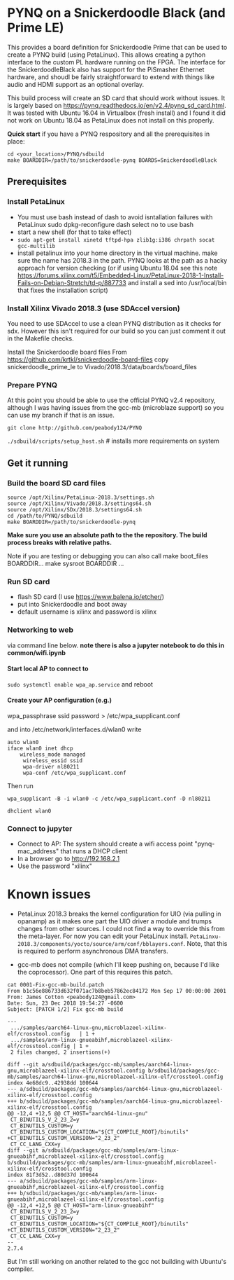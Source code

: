 # PYNQ on a Snickerdoodle Black (and Prime LE)

This provides a board definition for Snickerdoodle Prime that can be used to create a PYNQ build (using PetaLinux). This allows creating a python interface to the custom PL hardware running on the FPGA. The interface for the SnickerdoodleBlack also has support for the PiSmasher Ethernet hardware, and shoudl be fairly straightforward to extend with things like audio and HDMI support as an optional overlay.

This build process will create an SD card that should work without issues. It is largely based on https://pynq.readthedocs.io/en/v2.4/pynq_sd_card.html. It was tested with Ubuntu 16.04 in Virtualbox (fresh install) and I found it did not work on Ubuntu 18.04 as PetaLinux does not install on this properly.

**Quick start** if you have a PYNQ respository and all the prerequisites in place:
```
cd <your_location>/PYNQ/sdbuild
make BOARDDIR=/path/to/snickerdoodle-pynq BOARDS=SnickerdoodleBlack
```

## Prerequisites
### Install PetaLinux

* You must use bash instead of dash to avoid isntallation failures with PetaLinux
    sudo dpkg-reconfigure dash
        select no to use bash
* start a new shell (for that to take effect)
* ```sudo apt-get install xinetd tftpd-hpa zlib1g:i386 chrpath socat gcc-multilib```
* install petalinux into your home directory in the virtual machine. make sure the name has 2018.3 in the path. PYNQ looks at the path as a hacky approach for version checking (or if using Ubuntu 18.04 see this note https://forums.xilinx.com/t5/Embedded-Linux/PetaLinux-2018-1-Install-Fails-on-Debian-Stretch/td-p/887733 and install a sed into /usr/local/bin that fixes the installation script)


### Install Xilinx Vivado 2018.3 (use SDAccel version)

You need to use SDAccel to use a clean PYNQ distribution as it checks for sdx. However this isn't required for our build so you can just comment it out in the Makefile checks.

Install the Snickerdoodle board files
From https://github.com/krtkl/snickerdoodle-board-files
copy snickerdoodle_prime_le to Vivado/2018.3/data/boards/board_files

### Prepare PYNQ

At this point you should be able to use the official PYNQ v2.4 repository, although I was having issues from the gcc-mb (microblaze support) so you can use my branch if that is an issue. 

```git clone http://github.com/peabody124/PYNQ```

```./sdbuild/scripts/setup_host.sh```                                # installs more requirements on system

## Get it running
### Build the board SD card files

    source /opt/Xilinx/PetaLinux-2018.3/settings.sh
    source /opt/Xilinx/Vivado/2018.3/settings64.sh
    source /opt/Xilinx/SDx/2018.3/settings64.sh
    cd /path/to/PYNQ/sdbuild
    make BOARDDIR=/path/to/snickerdoodle-pynq

**Make sure you use an absolute path to the the repository. The build process breaks with relative paths.**

Note if you are testing or debugging you can also call
    make boot_files BOARDDIR...
    make sysroot BOARDDIR ...

### Run SD card
* flash SD card (I use https://www.balena.io/etcher/)
* put into Snickerdoodle and boot away
* default username is xilinx and password is xilinx

### Networking to web
via command line below. **note there is also a jupyter notebook to do this in common/wifi.ipynb**

#### Start local AP to connect to

````sudo systemctl enable wpa_ap.service````
and reboot 

#### Create your AP configuration (e.g.)
wpa_passphrase ssid password > /etc/wpa_supplicant.conf

and into /etc/network/interfaces.d/wlan0 write
```
auto wlan0
iface wlan0 inet dhcp
    wireless_mode managed
     wireless_essid ssid
     wpa-driver nl80211
     wpa-conf /etc/wpa_supplicant.conf
```

Then run

```wpa_supplicant -B -i wlan0 -c /etc/wpa_supplicant.conf -D nl80211```

```dhclient wlan0```

### Connect to jupyter

* Connect to AP: The system should create a wifi access point "pynq-mac_address" that runs a DHCP client
* In a browser go to http://192.168.2.1
* Use the password "xilinx"

# Known issues

* PetaLinux 2018.3 breaks the kernel configuration for UIO (via pulling in opanamp) as it makes one part the UIO driver a module and trumps changes from other sources. I could not find a way to override this from the meta-layer. For now you can edit your PetaLinux install. ```PetaLinxu-2018.3/components/yocto/source/arm/conf/bblayers.conf```. Note, that this is required to perform asynchronous DMA transfers.

* gcc-mb does not compile (which I'll keep pushing on, because I'd like the coprocessor). One part of this requires this patch.
```
cat 0001-Fix-gcc-mb-build.patch 
From b1c56e886733d632f071ac7b8beb57862ec84172 Mon Sep 17 00:00:00 2001
From: James Cotton <peabody124@gmail.com>
Date: Sun, 23 Dec 2018 19:54:27 -0600
Subject: [PATCH 1/2] Fix gcc-mb build

---
 .../samples/aarch64-linux-gnu,microblazeel-xilinx-elf/crosstool.config   | 1 +
 .../samples/arm-linux-gnueabihf,microblazeel-xilinx-elf/crosstool.config | 1 +
 2 files changed, 2 insertions(+)

diff --git a/sdbuild/packages/gcc-mb/samples/aarch64-linux-gnu,microblazeel-xilinx-elf/crosstool.config b/sdbuild/packages/gcc-mb/samples/aarch64-linux-gnu,microblazeel-xilinx-elf/crosstool.config
index 4e68dc9..42938dd 100644
--- a/sdbuild/packages/gcc-mb/samples/aarch64-linux-gnu,microblazeel-xilinx-elf/crosstool.config
+++ b/sdbuild/packages/gcc-mb/samples/aarch64-linux-gnu,microblazeel-xilinx-elf/crosstool.config
@@ -12,4 +12,5 @@ CT_HOST="aarch64-linux-gnu"
 CT_BINUTILS_V_2_23_2=y
 CT_BINUTILS_CUSTOM=y
 CT_BINUTILS_CUSTOM_LOCATION="${CT_COMPILE_ROOT}/binutils"
+CT_BINUTILS_CUSTOM_VERSION="2_23_2"
 CT_CC_LANG_CXX=y
diff --git a/sdbuild/packages/gcc-mb/samples/arm-linux-gnueabihf,microblazeel-xilinx-elf/crosstool.config b/sdbuild/packages/gcc-mb/samples/arm-linux-gnueabihf,microblazeel-xilinx-elf/crosstool.config
index 81f3d52..d80d37d 100644
--- a/sdbuild/packages/gcc-mb/samples/arm-linux-gnueabihf,microblazeel-xilinx-elf/crosstool.config
+++ b/sdbuild/packages/gcc-mb/samples/arm-linux-gnueabihf,microblazeel-xilinx-elf/crosstool.config
@@ -12,4 +12,5 @@ CT_HOST="arm-linux-gnueabihf"
 CT_BINUTILS_V_2_23_2=y
 CT_BINUTILS_CUSTOM=y
 CT_BINUTILS_CUSTOM_LOCATION="${CT_COMPILE_ROOT}/binutils"
+CT_BINUTILS_CUSTOM_VERSION="2_23_2"
 CT_CC_LANG_CXX=y
-- 
2.7.4
```

But I'm still working on another related to the gcc not building with Ubuntu's compiler.
